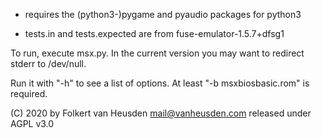 * requires the (python3-)pygame and pyaudio packages for python3

* tests.in and tests.expected are from fuse-emulator-1.5.7+dfsg1

To run, execute msx.py. In the current version you may want to redirect stderr to /dev/null.

Run it with "-h" to see a list of options. At least "-b msxbiosbasic.rom" is required.


(C) 2020 by Folkert van Heusden <mail@vanheusden.com>
released under AGPL v3.0
